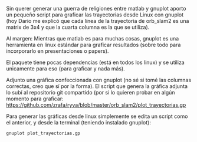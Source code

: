 

Sin querer generar una guerra de religiones entre matlab y gnuplot
aporto un pequeño script para graficar las trayectorias desde Linux
con gnuplot (hoy Dario me explicó que cada línea de la trayectoria de
orb_slam2 es una matrix de 3x4 y  que la cuarta columna es la que se
utiliza).

Al margen: Mientras que matlab es para muchas cosas, gnuplot es una
herramienta en linux estándar para graficar resultados (sobre todo
para incorporarlo en presentaciones o papers).

El paquete tiene pocas dependencias (está en todos los linux) y se
utiliza unicamente para eso (para graficar y nada más).

Adjunto una gráfica confeccionada con gnuplot (no sé si tomé las
columnas correctas, creo que sí por la forma).
El script que genera la gráfica adjunta lo subí al repositorio git
compartido (por si lo quieren probar en algún momento para graficar:
https://github.com/zrafa/ryva/blob/master/orb_slam2/plot_trayectorias.gp

Para generar las gráficas desde linux simplemente se edita un script
como el anterior, y desde la terminal (teniendo instalado gnuplot):

```
gnuplot plot_trayectorias.gp
```


